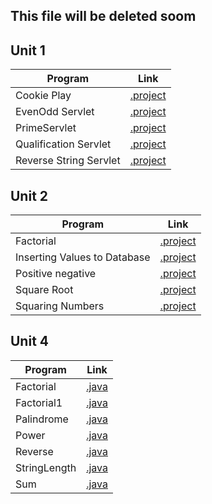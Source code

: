 ## This file will be deleted soom

## Unit 1
Program | Link
-- | --
Cookie Play | [.project](https://github.com/bhupendpatil/Practice/tree/master/Advance%20Java/Cookie%20Play)
EvenOdd Servlet | [.project](https://github.com/bhupendpatil/Practice/tree/master/Advance%20Java/EvenOdd%20Servlet)
PrimeServlet | [.project](https://github.com/bhupendpatil/Practice/tree/master/Advance%20Java/PrimeServlet)
Qualification Servlet | [.project](https://github.com/bhupendpatil/Practice/tree/master/Advance%20Java/Qualification%20Servlet)
Reverse String Servlet | [.project](https://github.com/bhupendpatil/Practice/tree/master/Advance%20Java/Reverse%20String%20Servlet)

## Unit 2
Program | Link
-- | --
Factorial | [.project](https://github.com/bhupendpatil/Practice/tree/master/Advance%20Java/Factorial)
Inserting Values to Database | [.project](https://github.com/bhupendpatil/Practice/tree/master/Advance%20Java/Inserting%20Values%20to%20Database)
Positive negative | [.project](https://github.com/bhupendpatil/Practice/tree/master/Advance%20Java/Positive%20negative)
Square Root | [.project](https://github.com/bhupendpatil/Practice/tree/master/Advance%20Java/Square%20Root)
Squaring Numbers | [.project](https://github.com/bhupendpatil/Practice/tree/master/Advance%20Java/Squaring%20Numbers)

## Unit 4
Program | Link
-- | --
Factorial | [.java](https://github.com/bhupendpatil/Practice/blob/master/Advance%20Java/Factorial-WS.java)
Factorial1 | [.java](https://github.com/bhupendpatil/Practice/blob/master/Advance%20Java/Factorial1-WS%20.java)
Palindrome | [.java](https://github.com/bhupendpatil/Practice/blob/master/Advance%20Java/Palindrome-WS.java)
Power | [.java](https://github.com/bhupendpatil/Practice/blob/master/Advance%20Java/Power-WS.java)
Reverse | [.java](https://github.com/bhupendpatil/Practice/blob/master/Advance%20Java/Reverse-WS.java)
StringLength | [.java](https://github.com/bhupendpatil/Practice/blob/master/Advance%20Java/StringLength-WS.java)
Sum | [.java](https://github.com/bhupendpatil/Practice/blob/master/Advance%20Java/Sum-WS.java)